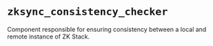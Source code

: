 # `zksync_consistency_checker`

Component responsible for ensuring consistency between a local and remote instance of ZK Stack.
